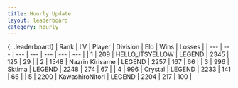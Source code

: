 ```yaml
---
title: Hourly Update
layout: leaderboard
category: hourly
---
```


{: .leaderboard}
| Rank | LV | Player | Division | Elo | Wins | Losses |
| --- | --- | --- | --- | --- | --- | --- |
| <span data-change="0">1</span> | 209 | <span title="ID: 528147">HELLO_ITSYELLOW</span> | LEGEND | <span data-change="0">2345</span> | <span data-change="0">125</span> | <span data-change="0">29</span> |
| <span data-change="1">2</span> | 1548 | <span title="ID: 315148">Nazrin Kirisame</span> | LEGEND | <span data-change="0">2257</span> | <span data-change="0">167</span> | <span data-change="0">66</span> |
| <span data-change="-1">3</span> | 996 | <span title="ID: 353063">Sktima</span> | LEGEND | <span data-change="-15">2248</span> | <span data-change="1">274</span> | <span data-change="1">67</span> |
| <span data-change="0">4</span> | 996 | <span title="ID: 163201">Crystal</span> | LEGEND | <span data-change="0">2233</span> | <span data-change="0">141</span> | <span data-change="0">66</span> |
| <span data-change="0">5</span> | 2200 | <span title="ID: 164871">KawashiroNitori</span> | LEGEND | <span data-change="0">2204</span> | <span data-change="0">217</span> | <span data-change="0">100</span> |